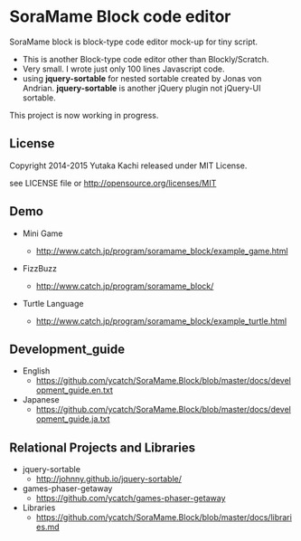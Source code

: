 SoraMame Block code editor
==========================

SoraMame block is block-type code editor mock-up for tiny script.

- This is another Block-type code editor other than Blockly/Scratch.
- Very small. I wrote just only 100 lines Javascript code.
- using **jquery-sortable** for nested sortable created by Jonas von Andrian. **jquery-sortable** is another jQuery plugin not jQuery-UI sortable.

This project is now working in progress.



License
--------

Copyright 2014-2015 Yutaka Kachi released under MIT License.

see LICENSE file or http://opensource.org/licenses/MIT



Demo
-------

* Mini Game
  - http://www.catch.jp/program/soramame_block/example_game.html

* FizzBuzz
  - http://www.catch.jp/program/soramame_block/

* Turtle Language
  - http://www.catch.jp/program/soramame_block/example_turtle.html


Development_guide
------------------

* English
  - https://github.com/ycatch/SoraMame.Block/blob/master/docs/development_guide.en.txt
* Japanese
  - https://github.com/ycatch/SoraMame.Block/blob/master/docs/development_guide.ja.txt



Relational Projects and Libraries
-----------------------------------

* jquery-sortable
  - http://johnny.github.io/jquery-sortable/
* games-phaser-getaway
  - https://github.com/ycatch/games-phaser-getaway
* Libraries
  - https://github.com/ycatch/SoraMame.Block/blob/master/docs/libraries.md



